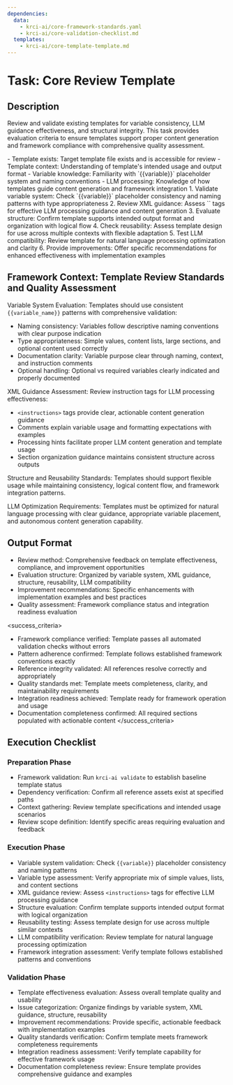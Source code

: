 ```yaml
---
dependencies:
  data:
    - krci-ai/core-framework-standards.yaml
    - krci-ai/core-validation-checklist.md
  templates:
    - krci-ai/core-template-template.md
---
```


# Task: Core Review Template

## Description

Review and validate existing templates for variable consistency, LLM guidance effectiveness, and structural integrity. This task provides evaluation criteria to ensure templates support proper content generation and framework compliance with comprehensive quality assessment.

<prerequisites>
- Template exists: Target template file exists and is accessible for review
- Template context: Understanding of template's intended usage and output format
- Variable knowledge: Familiarity with `{{variable}}` placeholder system and naming conventions
- LLM processing: Knowledge of how templates guide content generation and framework integration
</prerequisites>

<instructions>
1. Validate variable system: Check `{{variable}}` placeholder consistency and naming patterns with type appropriateness
2. Review XML guidance: Assess `<instructions>` tags for effective LLM processing guidance and content generation
3. Evaluate structure: Confirm template supports intended output format and organization with logical flow
4. Check reusability: Assess template design for use across multiple contexts with flexible adaptation
5. Test LLM compatibility: Review template for natural language processing optimization and clarity
6. Provide improvements: Offer specific recommendations for enhanced effectiveness with implementation examples
</instructions>

## Framework Context: Template Review Standards and Quality Assessment

Variable System Evaluation: Templates should use consistent `{{variable_name}}` patterns with comprehensive validation:

- Naming consistency: Variables follow descriptive naming conventions with clear purpose indication
- Type appropriateness: Simple values, content lists, large sections, and optional content used correctly
- Documentation clarity: Variable purpose clear through naming, context, and instruction comments
- Optional handling: Optional vs required variables clearly indicated and properly documented

XML Guidance Assessment: Review instruction tags for LLM processing effectiveness:

- `<instructions>` tags provide clear, actionable content generation guidance
- Comments explain variable usage and formatting expectations with examples
- Processing hints facilitate proper LLM content generation and template usage
- Section organization guidance maintains consistent structure across outputs

Structure and Reusability Standards: Templates should support flexible usage while maintaining consistency, logical content flow, and framework integration patterns.

LLM Optimization Requirements: Templates must be optimized for natural language processing with clear guidance, appropriate variable placement, and autonomous content generation capability.

## Output Format

- Review method: Comprehensive feedback on template effectiveness, compliance, and improvement opportunities
- Evaluation structure: Organized by variable system, XML guidance, structure, reusability, LLM compatibility
- Improvement recommendations: Specific enhancements with implementation examples and best practices
- Quality assessment: Framework compliance status and integration readiness evaluation

<success_criteria>
- Framework compliance verified: Template passes all automated validation checks without errors
- Pattern adherence confirmed: Template follows established framework conventions exactly
- Reference integrity validated: All references resolve correctly and appropriately
- Quality standards met: Template meets completeness, clarity, and maintainability requirements
- Integration readiness achieved: Template ready for framework operation and usage
- Documentation completeness confirmed: All required sections populated with actionable content
</success_criteria>

## Execution Checklist

### Preparation Phase

- Framework validation: Run `krci-ai validate` to establish baseline template status
- Dependency verification: Confirm all reference assets exist at specified paths
- Context gathering: Review template specifications and intended usage scenarios
- Review scope definition: Identify specific areas requiring evaluation and feedback

### Execution Phase

- Variable system validation: Check `{{variable}}` placeholder consistency and naming patterns
- Variable type assessment: Verify appropriate mix of simple values, lists, and content sections
- XML guidance review: Assess `<instructions>` tags for effective LLM processing guidance
- Structure evaluation: Confirm template supports intended output format with logical organization
- Reusability testing: Assess template design for use across multiple similar contexts
- LLM compatibility verification: Review template for natural language processing optimization
- Framework integration assessment: Verify template follows established patterns and conventions

### Validation Phase

- Template effectiveness evaluation: Assess overall template quality and usability
- Issue categorization: Organize findings by variable system, XML guidance, structure, reusability
- Improvement recommendations: Provide specific, actionable feedback with implementation examples
- Quality standards verification: Confirm template meets framework completeness requirements
- Integration readiness assessment: Verify template capability for effective framework usage
- Documentation completeness review: Ensure template provides comprehensive guidance and examples
